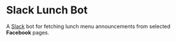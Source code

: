 # Slack Lunch Bot

A [Slack](http://slack.com) bot for fetching lunch menu announcements from selected **Facebook** pages.